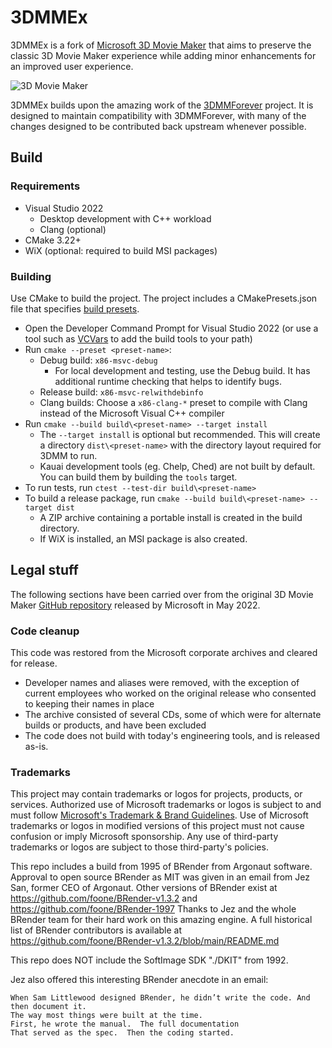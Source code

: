 # 3DMMEx

3DMMEx is a fork of [Microsoft 3D Movie Maker](https://github.com/microsoft/Microsoft-3D-Movie-Maker) that aims to preserve the classic 3D Movie Maker experience while adding minor enhancements for an improved user experience.

![3D Movie Maker](img/3dmovie.jpg?raw=true)

3DMMEx builds upon the amazing work of the [3DMMForever](https://github.com/foone/3DMMForever) project. It is designed to maintain compatibility with 3DMMForever, with many of the changes designed to be contributed back upstream whenever possible.

## Build

### Requirements

* Visual Studio 2022
  * Desktop development with C++ workload
  * Clang (optional)
* CMake 3.22+
* WiX (optional: required to build MSI packages)

### Building

Use CMake to build the project. The project includes a CMakePresets.json file that specifies [build presets](https://cmake.org/cmake/help/latest/manual/cmake-presets.7.html).

* Open the Developer Command Prompt for Visual Studio 2022 (or use a tool such as [VCVars](https://github.com/bruxisma/VCVars) to add the build tools to your path)
* Run `cmake --preset <preset-name>`:
  * Debug build: `x86-msvc-debug`
    * For local development and testing, use the Debug build. It has additional runtime checking that helps to identify bugs.
  * Release build: `x86-msvc-relwithdebinfo`
  * Clang builds: Choose a `x86-clang-*` preset to compile with Clang instead of the Microsoft Visual C++ compiler
* Run `cmake --build build\<preset-name> --target install`
  * The `--target install` is optional but recommended. This will create a directory `dist\<preset-name>` with the directory layout required for 3DMM to run.
  * Kauai development tools (eg. Chelp, Ched) are not built by default. You can build them by building the `tools` target.
* To run tests, run `ctest --test-dir build\<preset-name>`
* To build a release package, run `cmake --build build\<preset-name> --target dist`
  * A ZIP archive containing a portable install is created in the build directory.
  * If WiX is installed, an MSI package is also created.

## Legal stuff

The following sections have been carried over from the original 3D Movie Maker [GitHub repository](https://github.com/microsoft/Microsoft-3D-Movie-Maker) released by Microsoft in May 2022.

### Code cleanup

This code was restored from the Microsoft corporate archives and cleared for release.

* Developer names and aliases were removed, with the exception of current employees who worked on the
  original release who consented to keeping their names in place
* The archive consisted of several CDs, some of which were for alternate builds or products, and
  have been excluded
* The code does not build with today's engineering tools, and is released as-is.

### Trademarks

This project may contain trademarks or logos for projects, products, or services. Authorized use of Microsoft
trademarks or logos is subject to and must follow
[Microsoft's Trademark & Brand Guidelines](https://www.microsoft.com/en-us/legal/intellectualproperty/trademarks/usage/general).
Use of Microsoft trademarks or logos in modified versions of this project must not cause confusion or imply Microsoft sponsorship.
Any use of third-party trademarks or logos are subject to those third-party's policies.

This repo includes a build from 1995 of BRender from Argonaut software. Approval to open source BRender as MIT was given in an email from Jez San, former CEO of Argonaut. Other versions of BRender exist at <https://github.com/foone/BRender-v1.3.2> and <https://github.com/foone/BRender-1997> Thanks to Jez and the whole BRender team for their hard work on this amazing engine. A full historical list of BRender contributors is available at <https://github.com/foone/BRender-v1.3.2/blob/main/README.md>

This repo does NOT include the SoftImage SDK "./DKIT" from 1992.

Jez also offered this interesting BRender anecdote in an email:

```
When Sam Littlewood designed BRender, he didn’t write the code. And then document it.  
The way most things were built at the time.
First, he wrote the manual.  The full documentation
That served as the spec.  Then the coding started.
```
